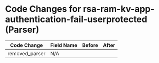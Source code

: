 # Code Changes for rsa-ram-kv-app-authentication-fail-userprotected (Parser)

| Code Change | Field Name | Before | After |
|-------------|------------|--------|-------|
| removed_parser | N/A |  |  |